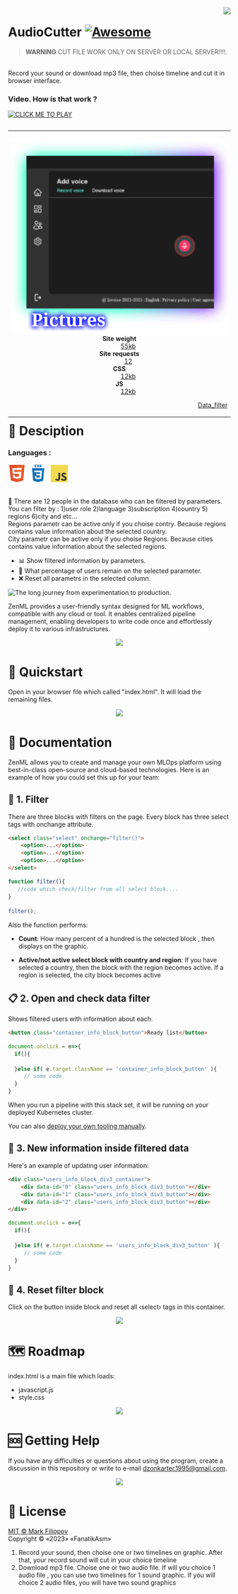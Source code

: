 <img src="https://raw.githubusercontent.com/matiassingers/awesome-readme/master/icon.png" align="right" />

# AudioCutter [![Awesome](https://cdn.jsdelivr.net/gh/sindresorhus/awesome@d7305f38d29fed78fa85652e3a63e154dd8e8829/media/badge.svg)](https://github.com/sindresorhus/awesome#readme)
> **WARNING**
> CUT FILE WORK ONLY ON SERVER OR LOCAL SERVER!!!!.
<br />
Record your sound or download mp3 file, then choise timeline and cut it in browser interface.


### Video. How is that work ?
[![CLICK ME TO PLAY](https://i.ytimg.com/vi/Hc79sDi3f0U/maxresdefault.jpg)](https://www.youtube.com/watch?v=YOUTUBE_VIDEO_ID_HERE)

<table align="right" >
  <tr>
    <td>
    <center>
      <a href="" target="blank"><img src="y_min.svg" alt="youtube" align="left" /></a>
      <dl>
       <dt><b>Site weight</b></dt>
       <dd><a href="" target="blank">55kb</a></dd>
       <dt><b>Site requests</b></dt>
       <dd><a href="" target="blank">12</a></dd>
       <dt><b>CSS</b></dt>
       <dd><a href="" target="blank">12kb</a></dd>
       <dt><b>JS</b></dt>
       <dd><a href="" target="blank">12kb</a></dd>
      </dl>
    </center>
    <p align="right"><a href="" target="blank" align="right" >Data_filter</a></p>
    </td>
  </tr>
</table>


# 🤖 Desciption
### Languages :
<div>
  <img src="https://github.com/devicons/devicon/blob/master/icons/html5/html5-original.svg" title="HTML5" alt="HTML" width="40" height="40"/>&nbsp;
  <img src="https://github.com/devicons/devicon/blob/master/icons/css3/css3-plain-wordmark.svg"  title="CSS3" alt="CSS" width="40" height="40"/>&nbsp;
  <img src="https://github.com/devicons/devicon/blob/master/icons/javascript/javascript-original.svg" title="JavaScript" alt="JavaScript" width="40" height="40"/>&nbsp;
</div>
<br />


🚀 There are 12 people in the database who can be filtered by parameters. You can filter by : 1)user role 2)language 3)subscription 4)country 5) regions 6)city and etc...
<br /> Regions parametr can be active only if you choise contry. Because regions contains value information about the selected country.
<br /> City parametr can be active only if you choise Regions. Because cities contains value information about the selected regions.
- 📊 Show filtered information by parameters.
- 💯 What percentage of users remain on the selected parameter.
- ❌ Reset all parametrs in the selected column.

![The long journey from experimentation to production.](https://disk.yandex.kz/i/lPmkfJMs5erbvw)

ZenML provides a user-friendly syntax designed for ML workflows, compatible with
any cloud or tool. It enables centralized pipeline management, enabling
developers to write code once and effortlessly deploy it to various
infrastructures.
<div align="center">
    <img src="docs/book/.gitbook/assets/stack.gif">
</div>

# 📀 Quickstart
Open in your browser file which called "index.html". 
It will load the remaining files.
<div align="center">
    <img src="docs/book/.gitbook/assets/stack.gif">
</div>



# 📜 Documentation
ZenML allows you to create and manage your own MLOps platform using 
best-in-class open-source and cloud-based technologies. Here is an example of 
how you could set this up for your team:

## 🔎 1. Filter

There are three blocks with filters on the page. Every block has three select tags with onchange attribute.

```html
<select class="select" onchange="filter()">
    <option>...</option>
    <option>...</option>
    <option>...</option>
</select>
```

```javascript
function filter(){
   //code which check/filter from all select block....
}

filter();
```

Also the function performs:

- **Count**: How many percent of a hundred is the selected block , 
then displays on the graphic. 

- **Active/not active select block with country and region**: If you have selected a country, then the block with the region becomes active. If a region is selected, the city block becomes active

## 📋 2. Open and check data filter

Shows filtered users with information about each.

```html
<button class="container_info_block_button">Ready list</button>
```

```javascript
document.onclick = e=>{
  if(){
    
  }else if( e.target.className == 'container_info_block_button' ){
     // some code
  }
}
```

When you run a pipeline with this stack set, it will be running on your deployed
Kubernetes cluster.

You can also [deploy your own tooling manually](https://docs.zenml.io/stacks-and-components/stack-deployment).

## 📑 3. New information inside filtered data

Here's an example of updating user information:

```html
<div class="users_info_block_div3_container">
    <div data-id="0" class="users_info_block_div3_button"></div>
    <div data-id="1" class="users_info_block_div3_button"></div>
    <div data-id="2" class="users_info_block_div3_button"></div>
</div>
```

```javascript
document.onclick = e=>{
  if(){
    
  }else if( e.target.className == 'users_info_block_div3_button' ){
     // some code
  }
}
```



## 📛 4. Reset filter block

Click on the button inside block and reset all ‹select› tags in this container.



<div align="center">
    <img src="docs/book/.gitbook/assets/stack.gif">
</div>


# 🗺 Roadmap
index.html is a main file which loads:
- javascript.js
- style.css
<div align="center">
    <img src="docs/book/.gitbook/assets/stack.gif">
</div>


# 🆘 Getting Help
If you have any difficulties or questions about using the program, create
a discussion in this repository or write to e-mail
<dzonkarter.1995@gmail.com>.
<div align="center">
    <img src="docs/book/.gitbook/assets/stack.gif">
</div>


# 📘 License
[MIT © Mark Filippov](https://github.com/FanatikAsm/AudioCutter/LICENSE.TXT)   
Copyright © «2023» «FanatikAsm»





1) Record your sound, then choise one or two timelines on graphic. After that, your record sound will cut in your choice timeline
2) Download mp3 file. Choise one or two audio file. If will you choice 1 audio file , you can use two timelines for 1 sound graphic.
   If you will choice 2 audio files, you will have two sound graphics
